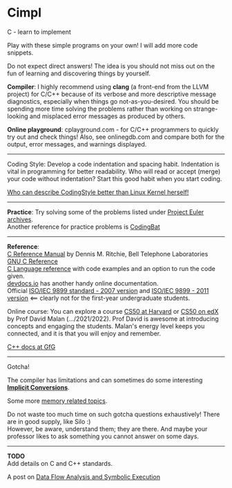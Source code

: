 # Cimpl
C - learn to implement

Play with these simple programs on your own! I will add more code snippets. 

Do not expect direct answers! The idea is you should not miss out on the fun of learning and discovering things by yourself.   

**Compiler**: I highly recommend using **clang** (a front-end from the LLVM project) for C/C++ because of its verbose and more descriptive message diagnostics, especially when things go not-as-you-desired. You should be spending more time solving the problems rather than working on strange-looking and misplaced error messages as produced by others.   

**Online playground**: cplayground.com - for C/C++ programmers to quickly try out and check things! Also, see onlinegdb.com and compare both for the output, error messages, and warnings displayed.    

---- 

Coding Style: Develop a code indentation and spacing habit. Indentation is vital in programming for better readability. Who will read or accept (merge) your code without indentation? Start this good habit when you start coding.    

[Who can describe CodingStyle better than Linux Kernel herself!](https://www.kernel.org/doc/html/v4.10/process/coding-style.html)    

---- 

**Practice**: 
Try solving some of the problems listed under [Project Euler archives](https://projecteuler.net/archives).   
Another reference for practice problems is [CodingBat](https://codingbat.com/java)   

---- 

**Reference**:   
[C Reference Manual](https://www.bell-labs.com/usr/dmr/www/cman.pdf) by Dennis M. Ritchie, Bell Telephone Laboratories    
[GNU C Reference](https://www.gnu.org/software/gnu-c-manual/gnu-c-manual.html)    
[C Language reference](https://en.cppreference.com/w/c/language) with code examples and an option to run the code given.    
[devdocs.io](https://devdocs.io/c/types/limits) has another handy online documentation.    
Official [ISO/IEC 9899 standard - 2007 version](https://www.open-std.org/jtc1/sc22/wg14/www/docs/n1256.pdf) and [ISO/IEC 9899 - 2011 version](https://www.open-std.org/jtc1/sc22/wg14/www/docs/n1570.pdf) <== clearly not for the first-year undergraduate students.    

Online course: You can explore a course [CS50 at Harvard](https://cs50.harvard.edu/) or [CS50 on edX](https://www.edx.org/cs50) by Prof David Malan (.../2021/2022). Prof David is awesome at introducing concepts and engaging the students. Malan's energy level keeps you connected, and it is that you will enjoy and remember.     


[C++ docs at GfG](https://www.geeksforgeeks.org/c-plus-plus/)    

----

Gotcha!    

The compiler has limitations and can sometimes do some interesting [**Implicit Conversions**](https://learn.microsoft.com/en-us/cpp/c-language/assignment-conversions?view=msvc-170).    

Some more [memory related topics](https://github.com/angrave/SystemProgramming/wiki/C-Programming%2C-Part-3%3A-Common-Gotchas).    

Do not waste too much time on such gotcha questions exhaustively! There are in good supply, like Silo :)    
However, be aware, understand them; they are there. And maybe your professor likes to ask something you cannot answer on some days.    

---- 

**TODO**    
Add details on C and C++ standards.   

A post on [Data Flow Analysis and Symbolic Execution](https://clang.llvm.org/docs/DataFlowAnalysisIntro.html)   
